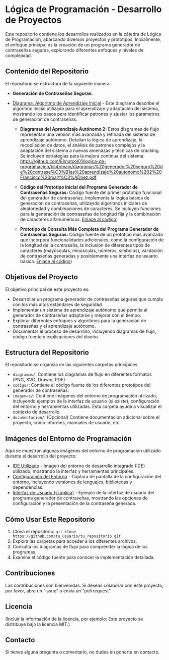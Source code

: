 # Lógica de Programación - Desarrollo de Proyectos

Este repositorio contiene los desarrollos realizados en la cátedra de Lógica de Programación, abarcando diversos proyectos y prototipos. Inicialmente, el enfoque principal es la creación de un programa generador de contraseñas seguras, explorando diferentes enfoques y niveles de complejidad.

## Contenido del Repositorio

El repositorio se estructura de la siguiente manera:

*   **Generación de Contraseñas Seguras:**

*   [Diagrama: Algoritmo de Aprendizaje Inicial](diagramas/aprendizaje_autonomo_1/diagrama2.svg) - Este diagrama describe el algoritmo inicial utilizado para el aprendizaje y adaptación del sistema, mostrando los pasos para identificar patrones y ajustar los parámetros de generación de contraseñas.

    *   **Diagramas del Aprendizaje Autónomo 2:** Estos diagramas de flujo representan una versión más avanzada y refinada del sistema de aprendizaje autónomo.  Detallan la lógica de aprendizaje, la recopilación de datos, el análisis de patrones complejos y la adaptación del sistema a nuevas amenazas y técnicas de cracking.  Se incluyen estrategias para la mejora continua del sistema. https://github.com/Elmotool01/logica-de-programacion/blob/main/diagramas%20generador%20seguro%20de%20contrase%C3%B1as%20aprendizaje%20autonomo%202%20Francisco%20mart%C3%ADnez.pdf


    *   **Código del Prototipo Inicial del Programa Generador de Contraseñas Seguras:** Código fuente del primer prototipo funcional del generador de contraseñas.  Implementa la lógica básica de generación de contraseñas, utilizando algoritmos iniciales de aleatoriedad y combinaciones de caracteres.  Se incluyen funciones para la generación de contraseñas de longitud fija y la combinación de caracteres alfanuméricos.  [Enlace al código](https://github.com/Elmotool01/logica-de-programacion/blob/main/generador%20de%20contrase%3Bas%20seguras.py))

    *   **Prototipo de Consulta Más Completa del Programa Generador de Contraseñas Seguras:** Código fuente de un prototipo más avanzado que incorpora funcionalidades adicionales, como la configuración de la longitud de la contraseña, la inclusión de diferentes tipos de caracteres (mayúsculas, minúsculas, números, símbolos),  validación de contraseñas generadas y posiblemente una interfaz de usuario básica. [Enlace al código](https://github.com/Elmotool01/logica-de-programacion/blob/main/pgcs%201.py))

## Objetivos del Proyecto

El objetivo principal de este proyecto es:

*   Desarrollar un programa generador de contraseñas seguras que cumpla con los más altos estándares de seguridad.
*   Implementar un sistema de aprendizaje autónomo que permita al generador de contraseñas adaptarse y mejorar con el tiempo.
*   Explorar diferentes enfoques y algoritmos para la generación de contraseñas y el aprendizaje autónomo.
*   Documentar el proceso de desarrollo, incluyendo diagramas de flujo, código fuente y explicaciones del diseño.

## Estructura del Repositorio

El repositorio se organiza en las siguientes carpetas principales:

*   `diagramas/`: Contiene los diagramas de flujo en diferentes formatos (PNG, SVG, Drawio, PDF).
*   `codigo/`: Contiene el código fuente de los diferentes prototipos del generador de contraseñas.
*   `imagenes/`:  Contiene imágenes del entorno de programación utilizado, incluyendo ejemplos de la interfaz de usuario (si existe), configuración del entorno y herramientas utilizadas.  Esta carpeta ayuda a visualizar el contexto de desarrollo.
*   `documentacion/`: (Opcional) Contiene documentación adicional sobre el proyecto, como informes, manuales de usuario, etc.

## Imágenes del Entorno de Programación

Aquí se muestran algunas imágenes del entorno de programación utilizado durante el desarrollo del proyecto:

*   [IDE Utilizado](imagenes/entorno_ide.png) - Imagen del entorno de desarrollo integrado (IDE) utilizado, mostrando la interfaz y herramientas principales.
*   [Configuración del Entorno](imagenes/configuracion_entorno.png) -  Captura de pantalla de la configuración del entorno, incluyendo versiones de lenguajes, bibliotecas y dependencias.
*   [Interfaz de Usuario (si aplica)](imagenes/interfaz_usuario.png) - Ejemplo de la interfaz de usuario del programa generador de contraseñas, mostrando las opciones de configuración y la presentación de la contraseña generada.

## Cómo Usar Este Repositorio

1.  Clona el repositorio: `git clone https://github.com/tu_usuario/tu_repositorio.git`
2.  Explora las carpetas para acceder a los diferentes archivos.
3.  Consulta los diagramas de flujo para comprender la lógica de los programas.
4.  Examina el código fuente para conocer la implementación detallada.

## Contribuciones

Las contribuciones son bienvenidas. Si deseas colaborar con este proyecto, por favor, abre un "issue" o envía un "pull request".

## Licencia

(Incluir la información de la licencia, por ejemplo: Este proyecto se distribuye bajo la licencia MIT.)

## Contacto

Si tienes alguna pregunta o comentario, no dudes en ponerte en contacto.
